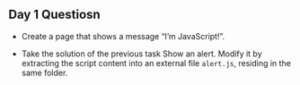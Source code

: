## Day 1 Questiosn

- Create a page that shows a message “I’m JavaScript!”.

- Take the solution of the previous task Show an alert. Modify it by extracting the script content into an external file `alert.js`, residing in the same folder.